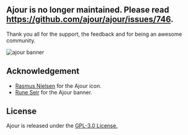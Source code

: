 ## Ajour is no longer maintained. Please read https://github.com/ajour/ajour/issues/746.
Thank you all for the support, the feedback and for being an awesome community.

![ajour banner](./resources/screenshots/ajour-banner.jpg)

## Acknowledgement

- [Rasmus Nielsen](https://rasmusnielsen.dk/) for the Ajour icon.
- [Rune Seir](https://instagram.com/rseir/) for the Ajour banner.

## License

Ajour is released under the [GPL-3.0 License.](https://github.com/ajour/ajour/blob/master/LICENSE)
